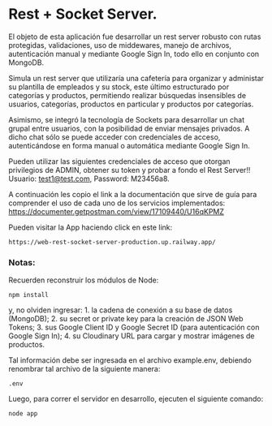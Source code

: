 # Rest + Socket Server.

El objeto de esta aplicación fue desarrollar un rest server robusto con rutas protegidas, validaciones, uso de middewares, manejo de archivos, autenticación manual y mediante Google Sign In, todo ello en conjunto con MongoDB.

Simula un rest server que utilizaría una cafetería para organizar y administar su plantilla de empleados y su stock, este último estructurado por categorías y productos, permitiendo realizar búsquedas insensibles de usuarios, categorías, productos en particular y productos por categorías.

Asimismo, se integró la tecnología de Sockets para desarrollar un chat grupal entre usuarios, con la posibilidad de enviar mensajes privados. A dicho chat sólo se puede acceder con credenciales de acceso, autenticándose en forma manual o automática mediante Google Sign In.

Pueden utilizar las siguientes credenciales de acceso que otorgan privilegios de ADMIN, obtener su token y probar a fondo el Rest Server!! Usuario: test1@test.com, Password: M23456a8.

A continuación les copio el link a la documentación que sirve de guía para comprender el uso de cada uno de los servicios implementados: https://documenter.getpostman.com/view/17109440/U16qKPMZ

Pueden visitar la App haciendo click en este link: 

```
https://web-rest-socket-server-production.up.railway.app/
```

### Notas:

Recuerden reconstruir los módulos de Node:

```
npm install
```

y, no olviden ingresar: 1. la cadena de conexión a su base de datos (MongoDB); 2. su secret or private key para la creación de JSON Web Tokens; 3. sus Google Client ID y Google Secret ID (para autenticación con Google Sign In); 4. su Cloudinary URL para cargar y mostrar imágenes de productos.

Tal información debe ser ingresada en el archivo example.env, debiendo renombrar tal archivo de la siguiente manera:

```
.env
```

Luego, para correr el servidor en desarrollo, ejecuten el siguiente comando:

```
node app
```